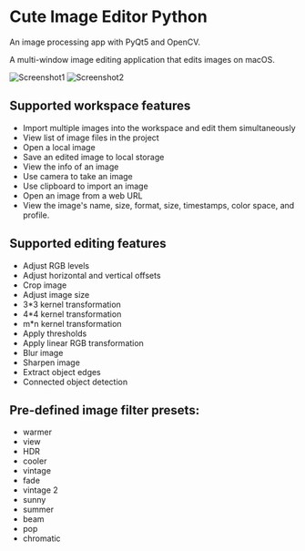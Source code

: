 # Cute Image Editor Python

An image processing app with PyQt5 and OpenCV.

A multi-window image editing application that edits images on macOS.

![Screenshot1](https://github.com/SeanZheng21/Cute-Image-Python/blob/master/screenshots/Screen%20Shot%201.png)
![Screenshot2](https://github.com/SeanZheng21/Cute-Image-Python/blob/master/screenshots/Screen%20Shot%202.png)

## Supported workspace features
* Import multiple images into the workspace and edit them simultaneously
* View list of image files in the project
* Open a local image
* Save an edited image to local storage
* View the info of an image
* Use camera to take an image
* Use clipboard to import an image
* Open an image from a web URL
* View the image's name, size, format, size, timestamps, color space, and profile.

## Supported editing features
* Adjust RGB levels
* Adjust horizontal and vertical offsets
* Crop image
* Adjust image size
* 3*3 kernel transformation
* 4*4 kernel transformation
* m*n kernel transformation
* Apply thresholds
* Apply linear RGB transformation
* Blur image
* Sharpen image
* Extract object edges
* Connected object detection

## Pre-defined image filter presets:
* warmer
* view
* HDR
* cooler
* vintage
* fade
* vintage 2
* sunny
* summer
* beam
* pop
* chromatic